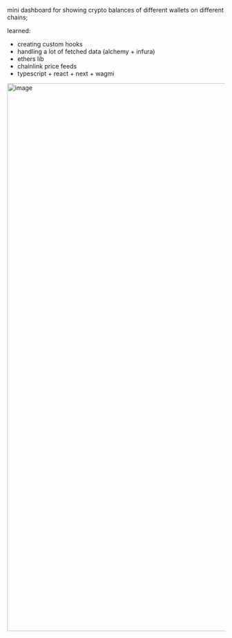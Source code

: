mini dashboard for showing crypto balances of different wallets on different chains;


learned:
- creating custom hooks
- handling a lot of fetched data (alchemy + infura)
- ethers lib
- chainlink price feeds
- typescript + react + next + wagmi

<img width="1267" alt="image" src="https://github.com/0xStoff/crypto-dashboard/assets/67320949/ee375242-ef04-4607-8f1c-3f061f18695f">

